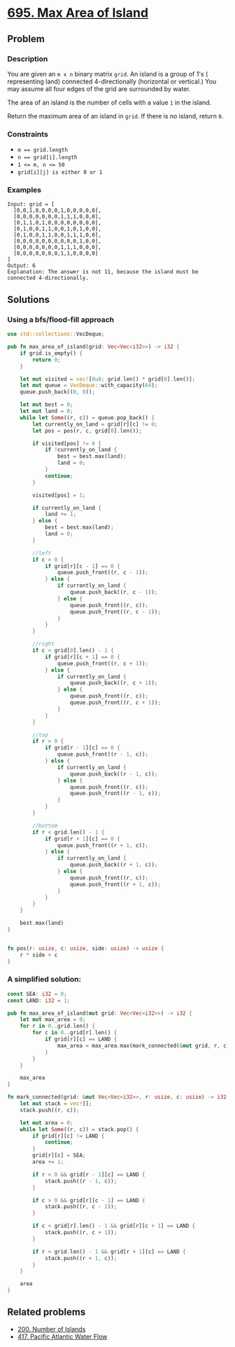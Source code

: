# [695. Max Area of Island](https://leetcode.com/problems/max-area-of-island/)

## Problem

### Description

You are given an `m x n` binary matrix `grid`. An island is a group of 1's (
representing land) connected 4-directionally (horizontal or vertical.) You may
assume all four edges of the grid are surrounded by water.

The area of an island is the number of cells with a value `1` in the island.

Return the maximum area of an island in `grid`. If there is no island,
return `0`.

### Constraints

* `m == grid.length`
* `n == grid[i].length`
* `1 <= m, n <= 50`
* `grid[i][j] is either 0 or 1`

### Examples

```text
Input: grid = [
  [0,0,1,0,0,0,0,1,0,0,0,0,0],
  [0,0,0,0,0,0,0,1,1,1,0,0,0],
  [0,1,1,0,1,0,0,0,0,0,0,0,0],
  [0,1,0,0,1,1,0,0,1,0,1,0,0],
  [0,1,0,0,1,1,0,0,1,1,1,0,0],
  [0,0,0,0,0,0,0,0,0,0,1,0,0],
  [0,0,0,0,0,0,0,1,1,1,0,0,0],
  [0,0,0,0,0,0,0,1,1,0,0,0,0]
]
Output: 6
Explanation: The answer is not 11, because the island must be connected 4-directionally.
```

## Solutions

### Using a bfs/flood-fill approach

```rust
use std::collections::VecDeque;

pub fn max_area_of_island(grid: Vec<Vec<i32>>) -> i32 {
    if grid.is_empty() {
        return 0;
    }

    let mut visited = vec![0u8; grid.len() * grid[0].len()];
    let mut queue = VecDeque::with_capacity(64);
    queue.push_back((0, 0));

    let mut best = 0;
    let mut land = 0;
    while let Some((r, c)) = queue.pop_back() {
        let currently_on_land = grid[r][c] != 0;
        let pos = pos(r, c, grid[0].len());

        if visited[pos] != 0 {
            if !currently_on_land {
                best = best.max(land);
                land = 0;
            }
            continue;
        }

        visited[pos] = 1;

        if currently_on_land {
            land += 1;
        } else {
            best = best.max(land);
            land = 0;
        }

        //left
        if c > 0 {
            if grid[r][c - 1] == 0 {
                queue.push_front((r, c - 1));
            } else {
                if currently_on_land {
                    queue.push_back((r, c - 1));
                } else {
                    queue.push_front((r, c));
                    queue.push_front((r, c - 1));
                }
            }
        }

        //right
        if c < grid[0].len() - 1 {
            if grid[r][c + 1] == 0 {
                queue.push_front((r, c + 1));
            } else {
                if currently_on_land {
                    queue.push_back((r, c + 1));
                } else {
                    queue.push_front((r, c));
                    queue.push_front((r, c + 1));
                }
            }
        }

        //top
        if r > 0 {
            if grid[r - 1][c] == 0 {
                queue.push_front((r - 1, c));
            } else {
                if currently_on_land {
                    queue.push_back((r - 1, c));
                } else {
                    queue.push_front((r, c));
                    queue.push_front((r - 1, c));
                }
            }
        }

        //bottom
        if r < grid.len() - 1 {
            if grid[r + 1][c] == 0 {
                queue.push_front((r + 1, c));
            } else {
                if currently_on_land {
                    queue.push_back((r + 1, c));
                } else {
                    queue.push_front((r, c));
                    queue.push_front((r + 1, c));
                }
            }
        }
    }

    best.max(land)
}


fn pos(r: usize, c: usize, side: usize) -> usize {
    r * side + c
}
```

### A simplified solution:

```rust
const SEA: i32 = 0;
const LAND: i32 = 1;

pub fn max_area_of_island(mut grid: Vec<Vec<i32>>) -> i32 {
    let mut max_area = 0;
    for r in 0..grid.len() {
        for c in 0..grid[r].len() {
            if grid[r][c] == LAND {
                max_area = max_area.max(mark_connected(&mut grid, r, c));
            }
        }
    }

    max_area
}

fn mark_connected(grid: &mut Vec<Vec<i32>>, r: usize, c: usize) -> i32 {
    let mut stack = vec![];
    stack.push((r, c));

    let mut area = 0;
    while let Some((r, c)) = stack.pop() {
        if grid[r][c] != LAND {
            continue;
        }
        grid[r][c] = SEA;
        area += 1;

        if r > 0 && grid[r - 1][c] == LAND {
            stack.push((r - 1, c));
        }

        if c > 0 && grid[r][c - 1] == LAND {
            stack.push((r, c - 1));
        }

        if c < grid[r].len() - 1 && grid[r][c + 1] == LAND {
            stack.push((r, c + 1));
        }

        if r < grid.len() - 1 && grid[r + 1][c] == LAND {
            stack.push((r + 1, c));
        }
    }

    area
}
```

## Related problems

* [200. Number of Islands](/leetcode/200%20-%20299/200%20-%20Number%20of%20Islands.md)
* [417. Pacific Atlantic Water Flow](/leetcode/400%20-%20499/417%20-%20Pacific%20Atlantic%20Water%20Flow.md)
